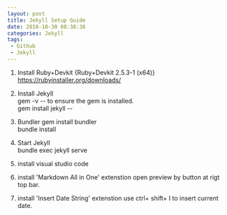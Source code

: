 ```yaml
---
layout: post
title: Jekyll Setup Guide
date: 2018-10-30 08:38:38
categories: Jekyll
tags:
 - Github
 - Jekyll
---
```


1. Install Ruby+Devkit {Ruby+Devkit 2.5.3-1 (x64)}  
   https://rubyinstaller.org/downloads/
2. Install Jekyll  
   gem -v -- to ensure the gem is installed.  
   gem install jekyll --  
3. Bundler
   gem install bundler  
   bundle install  
4. Start Jekyll  
   bundle exec jekyll serve  
   
5. install visual studio code
6. install 'Markdown All in One' extenstion
   open preview by button at rigt top bar.
7. install 'Insert Date String' extenstion
   use ctrl+ shift+ I to insert current date.


